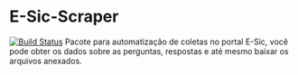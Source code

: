 # E-Sic-Scraper
[![Build Status](https://travis-ci.com/riquedev/E-Sic-Scraper.svg?branch=master)](https://travis-ci.com/riquedev/E-Sic-Scraper)
Pacote para automatização de coletas no portal E-Sic, você pode obter os dados sobre as perguntas, respostas e até mesmo baixar os arquivos anexados.
